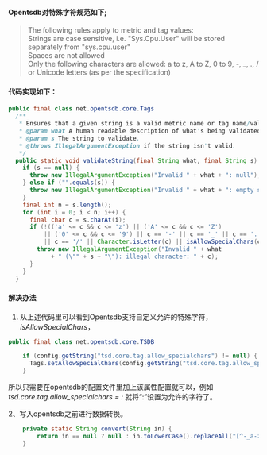 #### Opentsdb对特殊字符规范如下;


> The following rules apply to metric and tag values:  
Strings are case sensitive, i.e. "Sys.Cpu.User" will be stored separately from "sys.cpu.user"  
Spaces are not allowed  
Only the following characters are allowed: a to z, A to Z, 0 to 9, -, _, ., / or Unicode letters (as per the specification)

#### 代码实现如下：
```java
public final class net.opentsdb.core.Tags
  /**
   * Ensures that a given string is a valid metric name or tag name/value.
   * @param what A human readable description of what's being validated.
   * @param s The string to validate.
   * @throws IllegalArgumentException if the string isn't valid.
   */
  public static void validateString(final String what, final String s) {
    if (s == null) {
      throw new IllegalArgumentException("Invalid " + what + ": null");
    } else if ("".equals(s)) {
      throw new IllegalArgumentException("Invalid " + what + ": empty string");
    }
    final int n = s.length();
    for (int i = 0; i < n; i++) {
      final char c = s.charAt(i);
      if (!(('a' <= c && c <= 'z') || ('A' <= c && c <= 'Z') 
          || ('0' <= c && c <= '9') || c == '-' || c == '_' || c == '.' 
          || c == '/' || Character.isLetter(c) || isAllowSpecialChars(c))) {
        throw new IllegalArgumentException("Invalid " + what
            + " (\"" + s + "\"): illegal character: " + c);
      }
    }
  }
```

#### 解决办法
1. 从上述代码里可以看到Opentsdb支持自定义允许的特殊字符，*isAllowSpecialChars*，

```java
public final class net.opentsdb.core.TSDB

    if (config.getString("tsd.core.tag.allow_specialchars") != null) {
      Tags.setAllowSpecialChars(config.getString("tsd.core.tag.allow_specialchars"));
    }
```

所以只需要在opentsdb的配置文件里加上该属性配置就可以，例如 *tsd.core.tag.allow_specialchars = :* 就将“:”设置为允许的字符了。

2、写入opentsdb之前进行数据转换。
```java
    private static String convert(String in) {
        return in == null ? null : in.toLowerCase().replaceAll("[^-_a-z0-9.\\u4e00-\\u9fa5]", "_");
    }
```

